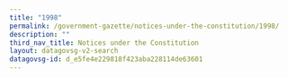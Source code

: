 ```yaml
---
title: "1998"
permalink: /government-gazette/notices-under-the-constitution/1998/
description: ""
third_nav_title: Notices under the Constitution
layout: datagovsg-v2-search
datagovsg-id: d_e5fe4e229818f423aba228114de63601
---
```

